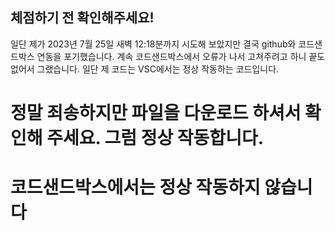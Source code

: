 ## 체점하기 전 확인해주세요!
일단 제가 2023년 7월 25일 새벽 12:18분까지 시도해 보았지만 결국 github와 코드샌드박스 연동을 포기했습니다.
계속 코드샌드박스에서 오류가 나서 고쳐주려고 하니 끝도 없어서 그랬습니다.
일단 제 코드는 VSC에서는 정상 작동하는 코드입니다. 
# 정말 죄송하지만 파일을 다운로드 하셔서 확인해 주세요. 그럼 정상 작동합니다.
# 코드샌드박스에서는 정상 작동하지 않습니다
